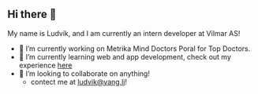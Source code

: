 ## Hi there 👋

My name is Ludvik, and I am currently an intern developer at Vilmar AS!

- 🔭 I’m currently working on Metrika Mind Doctors Poral for Top Doctors.
- 🌱 I’m currently learning web and app development, check out my experience [here](https://github.com/luddthree?tab=repositories)
- 👯 I’m looking to collaborate on anything!
    -  contect me at ludvik@vang.li!

<!--
**luddthree/luddthree** is a ✨ _special_ ✨ repository because its `README.md` (this file) appears on your GitHub profile.

Here are some ideas to get you started:

- 🔭 I’m currently working on ...
- 🌱 I’m currently learning ...
- 👯 I’m looking to collaborate on ...
- 🤔 I’m looking for help with ...
- 💬 Ask me about ...
- 📫 How to reach me: ...
- 😄 Pronouns: ...
- ⚡ Fun fact: ...
-->
